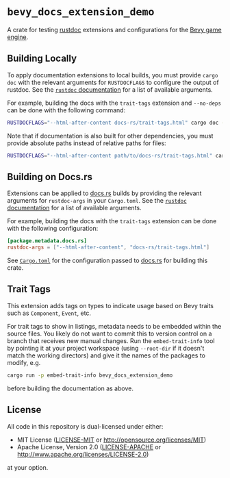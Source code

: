 # `bevy_docs_extension_demo`

A crate for testing [rustdoc] extensions and configurations for the [Bevy game engine].

## Building Locally

To apply documentation extensions to local builds, you must provide `cargo doc`
with the relevant arguments for `RUSTDOCFLAGS` to configure the output of rustdoc.
See the [`rustdoc` documentation] for a list of available arguments.

For example, building the docs with the `trait-tags` extension and `--no-deps` can be done
with the following command:

```bash
RUSTDOCFLAGS="--html-after-content docs-rs/trait-tags.html" cargo doc --no-deps
```

Note that if documentation is also built for other dependencies,
you must provide absolute paths instead of relative paths for files:

```bash
RUSTDOCFLAGS="--html-after-content path/to/docs-rs/trait-tags.html" cargo doc
```

## Building on Docs.rs

Extensions can be applied to [docs.rs] builds by providing the relevant arguments
for `rustdoc-args` in your `Cargo.toml`. See the [`rustdoc` documentation]
for a list of available arguments.

For example, building the docs with the `trait-tags` extension can be done
with the following configuration:

```toml
[package.metadata.docs.rs]
rustdoc-args = ["--html-after-content", "docs-rs/trait-tags.html"]
```

See [`Cargo.toml`](./Cargo.toml) for the configuration passed to [docs.rs] for building this crate.

[docs.rs]: https://docs.rs
[rustdoc]: https://doc.rust-lang.org/rustdoc/what-is-rustdoc.html
[`rustdoc` documentation]: https://doc.rust-lang.org/rustdoc/command-line-arguments.html
[Bevy game engine]: https://bevyengine.org

## Trait Tags

This extension adds tags on types to indicate usage based on Bevy traits such as `Component`, `Event`, etc.

For trait tags to show in listings, metadata needs to be embedded within the source files. You likely do not want to commit this to version control on a branch that receives new manual changes.
Run the `embed-trait-info` tool by pointing it at your project workspace (using `--root-dir` if it doesn't match the working directors) and give it the names of the packages to modify, e.g.

```bash
cargo run -p embed-trait-info bevy_docs_extension_demo
```

before building the documentation as above.

## License

All code in this repository is dual-licensed under either:

- MIT License ([LICENSE-MIT](/LICENSE-MIT) or <http://opensource.org/licenses/MIT>)
- Apache License, Version 2.0 ([LICENSE-APACHE](/LICENSE-APACHE) or <http://www.apache.org/licenses/LICENSE-2.0>)

at your option.
